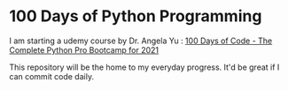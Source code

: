 # 100 Days of Python Programming

I am starting a udemy course by Dr. Angela Yu : [100 Days of Code - The Complete Python Pro Bootcamp for 2021](https://ibm-learning.udemy.com/course/100-days-of-code/learn/lecture/17825426?start=0#overview)

This repository will be the home to my everyday progress. It'd be great if I can commit code daily.